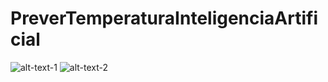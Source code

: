 # PreverTemperaturaInteligenciaArtificial

![alt-text-1](https://imgur.com/a/nhZv5dc "title-1") ![alt-text-2](https://i.imgur.com/wrlteWB.png "title-2")
